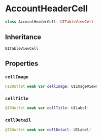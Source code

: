 # AccountHeaderCell

``` swift
class AccountHeaderCell: UITableViewCell 
```

## Inheritance

`UITableViewCell`

## Properties

### `cellImage`

``` swift
@IBOutlet weak var cellImage: UIImageView!
```

### `cellTitle`

``` swift
@IBOutlet weak var cellTitle: UILabel!
```

### `cellDetail`

``` swift
@IBOutlet weak var cellDetail: UILabel!
```
